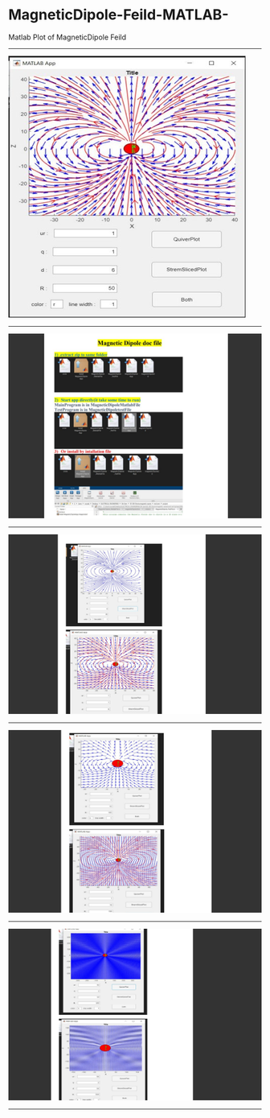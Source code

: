 # MagneticDipole-Feild-MATLAB-
Matlab Plot of MagneticDipole Feild <hr>
<img src="Images/5.jpg"><hr>
<img src="Images/4.jpg"><hr>
<img src="Images/1.jpg"><hr>
<img src="Images/2.jpg"><hr>
<img src="Images/3.jpg"><hr>
